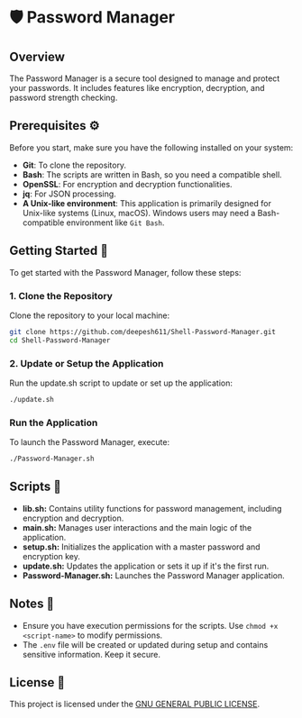# 🛡️ Password Manager

## Overview

The Password Manager is a secure tool designed to manage and protect your passwords. It includes features like encryption, decryption, and password strength checking.

## Prerequisites ⚙️

Before you start, make sure you have the following installed on your system:

- **Git**: To clone the repository.
- **Bash**: The scripts are written in Bash, so you need a compatible shell.
- **OpenSSL**: For encryption and decryption functionalities.
- **jq**: For JSON processing.
- **A Unix-like environment**: This application is primarily designed for Unix-like systems (Linux, macOS). Windows users may need a Bash-compatible environment like `Git Bash`.


## Getting Started 🚀

To get started with the Password Manager, follow these steps:

### 1. Clone the Repository
Clone the repository to your local machine:
```bash
git clone https://github.com/deepesh611/Shell-Password-Manager.git
cd Shell-Password-Manager
```
### 2. Update or Setup the Application
Run the update.sh script to update or set up the application:
```bash
./update.sh
```

### Run the Application
To launch the Password Manager, execute:
```bash
./Password-Manager.sh
```

## Scripts 📝
- **lib.sh:** Contains utility functions for password management, including encryption and decryption.
- **main.sh:** Manages user interactions and the main logic of the application.
- **setup.sh:** Initializes the application with a master password and encryption key.
- **update.sh:** Updates the application or sets it up if it's the first run.
- **Password-Manager.sh:** Launches the Password Manager application.

## Notes 📝
- Ensure you have execution permissions for the scripts. Use `chmod +x <script-name>` to modify permissions.
- The `.env` file will be created or updated during setup and contains sensitive information. Keep it secure.

## License 📜
This project is licensed under the [GNU GENERAL PUBLIC LICENSE](LICENSE).


